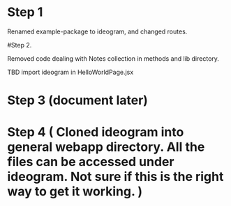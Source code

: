 # Step 1 

Renamed example-package to ideogram, and changed routes.

#Step 2.

Removed code dealing with Notes collection in methods and lib directory.

TBD import ideogram in HelloWorldPage.jsx

# Step 3 (document later)
# Step 4 ( Cloned ideogram into general webapp directory. All the files can be accessed under ideogram. Not sure if this is the right way to get it working. ) 